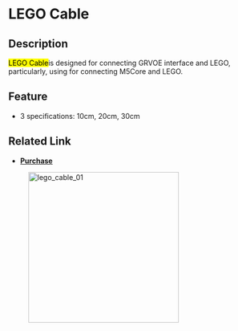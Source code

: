 # LEGO Cable

## Description

<mark>LEGO Cable</mark>is designed for connecting GRVOE interface and LEGO, particularly, using for connecting M5Core and LEGO.

## Feature

-  3 specifications: 10cm, 20cm, 30cm

## Related Link

<!-- - **[Example](en/file_to_display_null)** -->
- **[Purchase](https://www.aliexpress.com/store/product/M5Stack-M5Bala-ESP32-6Pin-10-20/3226069_32923086380.html)**

<figure>
    <img src="assets/img/product_pics/accessory/lego_cable_01.jpg" alt="lego_cable_01" width="300px" height="300px">
</figure>